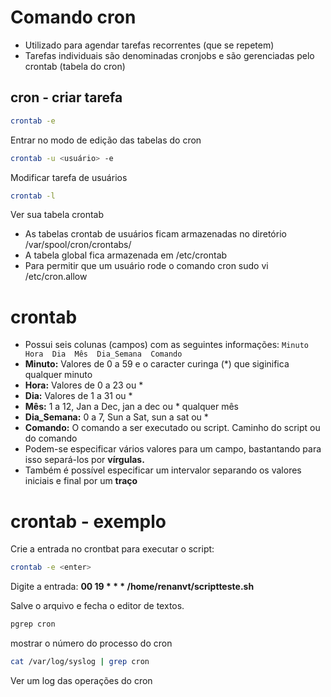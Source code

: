 # Comando cron

- Utilizado para agendar tarefas recorrentes (que se repetem)
- Tarefas individuais são denominadas cronjobs e são gerenciadas pelo crontab (tabela do cron)

## cron - criar tarefa

```bash
crontab -e
```
Entrar no modo de edição das tabelas do cron

```bash
crontab -u <usuário> -e
```
Modificar tarefa de usuários

```bash
crontab -l
```
Ver sua tabela crontab

- As tabelas crontab de usuários ficam armazenadas no diretório /var/spool/cron/crontabs/
- A tabela global fica armazenada em /etc/crontab
- Para permitir que um usuário rode o comando cron sudo vi /etc/cron.allow

# crontab

- Possui seis colunas (campos) com as seguintes informações:
`Minuto  Hora  Dia  Mês  Dia_Semana  Comando`
- **Minuto:** Valores de 0 a 59 e o caracter curinga (*) que siginifica qualquer minuto
- **Hora:** Valores de 0 a 23 ou *
- **Dia:** Valores de 1 a 31 ou *
- **Mês:** 1 a 12, Jan a Dec, jan a dec ou * qualquer mês
- **Dia_Semana:** 0 a 7, Sun a Sat, sun a sat ou *
- **Comando:** O comando a ser executado ou script. Caminho do script ou do comando
- Podem-se especificar vários valores para um campo, bastantando para isso separá-los por **vírgulas.**
- Também é possível especificar um intervalor separando os valores iniciais e final por um **traço**

# crontab - exemplo

Crie a entrada no crontbat para executar o script:
```bash
crontab -e <enter>
```

Digite a entrada:
**00 19 * * * /home/renanvt/scriptteste.sh <enter>**

Salve o arquivo e fecha o editor de textos.

```bash
pgrep cron
```
mostrar o número do processo do cron

```bash
cat /var/log/syslog | grep cron
```
Ver um log das operações do cron
